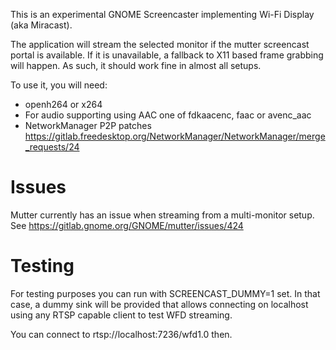 This is an experimental GNOME Screencaster implementing Wi-Fi Display (aka Miracast).

The application will stream the selected monitor if the mutter screencast
portal is available. If it is unavailable, a fallback to X11 based frame
grabbing will happen. As such, it should work fine in almost all setups.

To use it, you will need:
 * openh264 or x264
 * For audio supporting using AAC one of fdkaacenc, faac or avenc_aac
 * NetworkManager P2P patches
   https://gitlab.freedesktop.org/NetworkManager/NetworkManager/merge_requests/24

Issues
======

Mutter currently has an issue when streaming from a multi-monitor setup. See
  https://gitlab.gnome.org/GNOME/mutter/issues/424

Testing
=======

For testing purposes you can run with SCREENCAST_DUMMY=1 set. In that case, a dummy
sink will be provided that allows connecting on localhost using any RTSP capable
client to test WFD streaming.

You can connect to rtsp://localhost:7236/wfd1.0 then.
